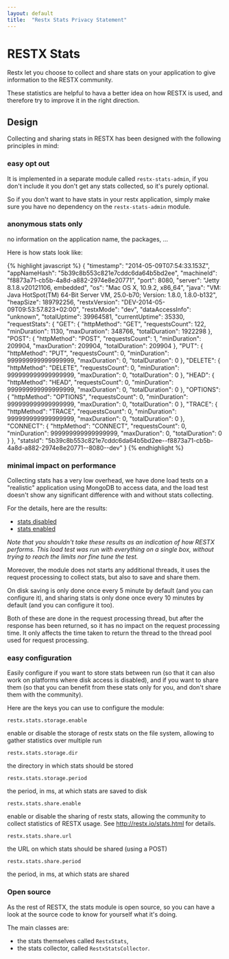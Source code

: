 ```yaml
---
layout: default
title:  "Restx Stats Privacy Statement"
---
```

# RESTX Stats

Restx let you choose to collect and share stats on your application to give information to the RESTX community.

These statistics are helpful to hava a better idea on how RESTX is used, and therefore try to improve it in the right direction.

## Design

Collecting and sharing stats in RESTX has been designed with the following principles in mind:

### easy opt out

It is implemented in a separate module called `restx-stats-admin`, if you don't include it you don't get any stats collected, so it's purely optional.

So if you don't want to have stats in your restx application, simply make sure you have no dependency on the `restx-stats-admin` module.

### anonymous stats only

no information on the application name, the packages, ...

Here is how stats look like:

{% highlight javascript %}
{
  "timestamp": "2014-05-09T07:54:33.153Z",
  "appNameHash": "5b39c8b553c821e7cddc6da64b5bd2ee",
  "machineId": "f8873a71-cb5b-4a8d-a882-2974e8e20771",
  "port": 8080,
  "server": "Jetty 8.1.8.v20121106, embedded",
  "os": "Mac OS X, 10.9.2, x86_64",
  "java": "VM: Java HotSpot(TM) 64-Bit Server VM, 25.0-b70; Version: 1.8.0, 1.8.0-b132",
  "heapSize": 189792256,
  "restxVersion": "DEV-2014-05-09T09:53:57.823+02:00",
  "restxMode": "dev",
  "dataAccessInfo": "unknown",
  "totalUptime": 39964581,
  "currentUptime": 35330,
  "requestStats": {
    "GET": {
      "httpMethod": "GET",
      "requestsCount": 122,
      "minDuration": 1130,
      "maxDuration": 348766,
      "totalDuration": 1922298
    },
    "POST": {
      "httpMethod": "POST",
      "requestsCount": 1,
      "minDuration": 209904,
      "maxDuration": 209904,
      "totalDuration": 209904
    },
    "PUT": {
      "httpMethod": "PUT",
      "requestsCount": 0,
      "minDuration": 999999999999999999,
      "maxDuration": 0,
      "totalDuration": 0
    },
    "DELETE": {
      "httpMethod": "DELETE",
      "requestsCount": 0,
      "minDuration": 999999999999999999,
      "maxDuration": 0,
      "totalDuration": 0
    },
    "HEAD": {
      "httpMethod": "HEAD",
      "requestsCount": 0,
      "minDuration": 999999999999999999,
      "maxDuration": 0,
      "totalDuration": 0
    },
    "OPTIONS": {
      "httpMethod": "OPTIONS",
      "requestsCount": 0,
      "minDuration": 999999999999999999,
      "maxDuration": 0,
      "totalDuration": 0
    },
    "TRACE": {
      "httpMethod": "TRACE",
      "requestsCount": 0,
      "minDuration": 999999999999999999,
      "maxDuration": 0,
      "totalDuration": 0
    },
    "CONNECT": {
      "httpMethod": "CONNECT",
      "requestsCount": 0,
      "minDuration": 999999999999999999,
      "maxDuration": 0,
      "totalDuration": 0
    }
  },
  "statsId": "5b39c8b553c821e7cddc6da64b5bd2ee--f8873a71-cb5b-4a8d-a882-2974e8e20771--8080--dev"
}
{% endhighlight %}

### minimal impact on performance

Collecting stats has a very low overhead, we have done load tests on a "realistic" application using MongoDB to access data, and the load test doesn't show any significant difference with and without stats collecting.

For the details, here are the results:

- [stats disabled](https://dl.dropboxusercontent.com/u/11351191/restx/gatling/iwasthere-stats-disabled-20140508144930/index.html)
- [stats enabled](https://dl.dropboxusercontent.com/u/11351191/restx/gatling/iwasthere-stats-enabled-20140508144035/index.html)

_Note that you shouldn't take these results as an indication of how RESTX performs. This load test was run with everything on a single box, without trying to reach the limits nor fine tune the test._

Moreover, the module does not starts any additional threads, it uses the request processing to collect stats, but also to save and share them.

On disk saving is only done once every 5 minute by default (and you can configure it), and sharing stats is only done once every 10 minutes by default (and you can configure it too).

Both of these are done in the request processing thread, but after the response has been returned, so it has no impact on the request processing time. It only affects the time taken to return the thread to the thread pool used for request processing.

### easy configuration

Easily configure if you want to store stats between run (so that it can also work on platforms where disk access is disabled), and if you want to share them (so that you can benefit from these stats only for you, and don't share them with the community).

Here are the keys you can use to configure the module:

`restx.stats.storage.enable`

enable or disable the storage of restx stats on the file system, allowing to gather statistics over multiple run

`restx.stats.storage.dir`

the directory in which stats should be stored

`restx.stats.storage.period`

the period, in ms, at which stats are saved to disk

`restx.stats.share.enable`

enable or disable the sharing of restx stats, allowing the community to collect statistics of RESTX usage. See http://restx.io/stats.html for details.

`restx.stats.share.url`

the URL on which stats should be shared (using a POST)

`restx.stats.share.period`

the period, in ms, at which stats are shared

### Open source

As the rest of RESTX, the stats module is open source, so you can have a look at the source code to know for yourself what it's doing.

The main classes are:

- the stats themselves called `RestxStats`,
- the stats collector, called `RestxStatsCollector`.
